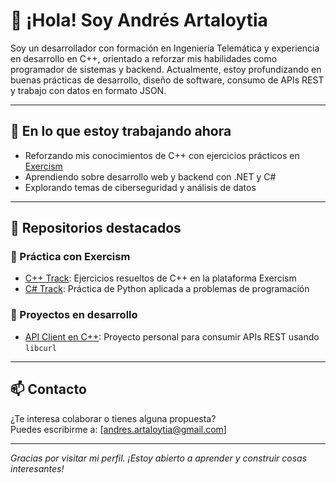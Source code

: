 # 👋 ¡Hola! Soy Andrés Artaloytia

Soy un desarrollador con formación en Ingeniería Telemática y experiencia en desarrollo en C++, orientado a reforzar mis habilidades como programador de sistemas y backend. Actualmente, estoy profundizando en buenas prácticas de desarrollo, diseño de software, consumo de APIs REST y trabajo con datos en formato JSON.

---

## 🔧 En lo que estoy trabajando ahora

- Reforzando mis conocimientos de C++ con ejercicios prácticos en [Exercism](https://exercism.org/profiles/CabinetSpyder)
- Aprendiendo sobre desarrollo web y backend con .NET y C#
- Explorando temas de ciberseguridad y análisis de datos

---

## 📘 Repositorios destacados

### 🧠 Práctica con Exercism
- [C++ Track](https://github.com/CabinetSpyder/exercism-cpp): Ejercicios resueltos de C++ en la plataforma Exercism
- [C# Track](https://github.com/CabinetSpyder/exercism-csharp): Práctica de Python aplicada a problemas de programación

### 🚧 Proyectos en desarrollo
<!-- Aquí puedes ir añadiendo más repos a medida que avances -->
- [API Client en C++](https://github.com/tu-usuario/api-client-cpp): Proyecto personal para consumir APIs REST usando `libcurl`
<!-- [Simulador de Dispositivo IoT](https://github.com/tu-usuario/iot-device-sim): Emulación de comunicación por puerto serie con un servidor remoto -->

---

## 📫 Contacto

¿Te interesa colaborar o tienes alguna propuesta?  
Puedes escribirme a: [andres.artaloytia@gmail.com]

---

_Gracias por visitar mi perfil. ¡Estoy abierto a aprender y construir cosas interesantes!_

